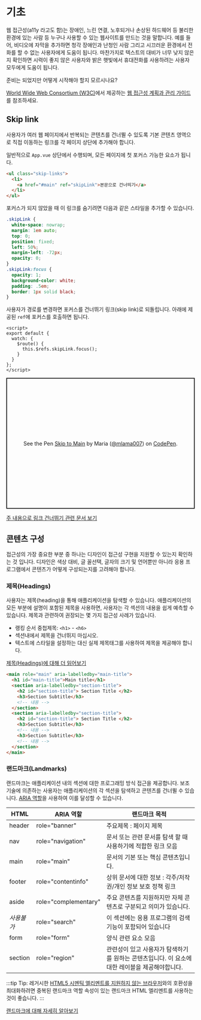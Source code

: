 # 기초

웹 접근성(a11y 라고도 함)는 장애인, 느린 연결, 노후되거나 손상된 하드웨어 등 불리한 환경에 있는 사람 등 누구나 사용할 수 있는 웹사이트를 만드는 것을 말합니다. 예를 들어, 비디오에 자막을 추가하면 청각 장애인과 난청인 사람 그리고 시끄러운 환경에서 전화를 할 수 없는 사용자에게 도움이 됩니다. 마찬가지로 텍스트의 대비가 너무 낮지 않은 지 확인하면 시력이 좋지 않은 사용자와 밝은 햇빛에서 휴대전화를 사용하려는 사용자 모두에게 도움이 됩니다.

준비는 되었지만 어떻게 시작해야 할지 모르시나요?

[World Wide Web Consortium (W3C)](https://www.w3.org/)에서 제공하는 [웹 접근성 계획과 관리 가이드](https://www.w3.org/WAI/planning-and-managing/)를 참조하세요.

## Skip link

사용자가 여러 웹 페이지에서 반복되는 콘텐츠를 건너뛸 수 있도록 기본 콘텐츠 영역으로 직접 이동하는 링크를 각 페이지 상단에 추가해야 합니다.

일반적으로 `App.vue` 상단에서 수행되며, 모든 페이지에 첫 포커스 가능한 요소가 됩니다.

```html
<ul class="skip-links">
  <li>
    <a href="#main" ref="skipLink">본문으로 건너띄기</a>
  </li>
</ul>
```

포커스가 되지 않았을 때 이 링크를 숨기려면 다음과 같은 스타일을 추가할 수 있습니다.

```css
.skipLink {
  white-space: nowrap;
  margin: 1em auto;
  top: 0;
  position: fixed;
  left: 50%;
  margin-left: -72px;
  opacity: 0;
}
.skipLink:focus {
  opacity: 1;
  background-color: white;
  padding: .5em;
  border: 1px solid black;
}
```

사용자가 경로를 변경하면 포커스를 건너뛰기 링크(skip link)로 되돌립니다. 아래에 제공된 `ref`에 포커스를 호출하면 됩니다.

```vue
<script>
export default {
  watch: {
    $route() {
      this.$refs.skipLink.focus();
    }
  }
};
</script>
```

<p class="codepen" data-height="350" data-theme-id="light" data-default-tab="js,result" data-user="mlama007" data-slug-hash="VwepxJa" style="height: 350px; box-sizing: border-box; display: flex; align-items: center; justify-content: center; border: 2px solid; margin: 1em 0; padding: 1em;" data-pen-title="Skip to Main">   <span>See the Pen <a href="https://codepen.io/mlama007/pen/VwepxJa">   Skip to Main</a> by Maria (<a href="https://codepen.io/mlama007">@mlama007</a>)   on <a href="https://codepen.io">CodePen</a>.</span> </p> <script async="" src="https://static.codepen.io/assets/embed/ei.js"></script>

[주 내용으로 링크 건너뛰기 관련 문서 보기](https://www.w3.org/WAI/WCAG21/Techniques/general/G1.html)

## 콘텐츠 구성

접근성의 가장 중요한 부분 중 하나는 디자인이 접근성 구현을 지원할 수 있는지 확인하는 것 입니다. 디자인은 색상 대비, 글 꼴선택, 글자의 크기 및 언어뿐만 아니라 응용 프로그램에서 콘텐츠가 어떻게 구성되는지를 고려해야 합니다.

### 제목(Headings)

사용자는 제목(heading)을 통해 애플리케이션을 탐색할 수 있습니다. 애플리케이션의 모든 부분에 설명이 포함된 제목을 사용하면, 사용자는 각 섹션의 내용을 쉽게 예측할 수 있습니다. 제목과 관련하여 권장되는 몇 가지 접근성 사례가 있습니다.

- 랭킹 순서 중첩제목: `<h1>` - `<h6>`
- 섹션내에서 제목을 건너뛰지 마십시오.
- 텍스트에 스타일을 설정하는 대신 실제 제목태그를 사용하여 제목을 제공해야 합니다.

[제목(Headings)에 대해 더 읽어보기](https://www.w3.org/TR/UNDERSTANDING-WCAG20/navigation-mechanisms-descriptive.html)

```html
<main role="main" aria-labelledby="main-title">
  <h1 id="main-title">Main title</h1>
  <section aria-labelledby="section-title">
    <h2 id="section-title"> Section Title </h2>
    <h3>Section Subtitle</h3>
    <!-- 내용 -->
  </section>
  <section aria-labelledby="section-title">
    <h2 id="section-title"> Section Title </h2>
    <h3>Section Subtitle</h3>
    <!-- 내용 -->
    <h3>Section Subtitle</h3>
    <!-- 내용 -->
  </section>
</main>
```

### 랜드마크(Landmarks)

랜드마크는 애플리케이션 내의 섹션에 대한 프로그래밍 방식 접근을 제공합니다. 보조 기술에 의존하는 사용자는 애플리케이션의 각 섹션을 탐색하고 콘텐츠를 건너뛸 수 있습니다. [ARIA 역할](https://developer.mozilla.org/en-US/docs/Web/Accessibility/ARIA/Roles)을 사용하여 이를 달성할 수 있습니다.

HTML | ARIA 역할 | 랜드마크 목적
--- | --- | ---
header | role="banner" | 주요제목 : 페이지 제목
nav | role="navigation" | 문서 또는 관련 문서를 탐색 할 때 사용하기에 적합한 링크 모음
main | role="main" | 문서의 기본 또는 핵심 콘텐츠입니다.
footer | role="contentinfo" | 상위 문서에 대한 정보 : 각주/저작권/개인 정보 보호 정책 링크
aside | role="complementary" | 주요 콘텐츠를 지원하지만 자체 콘텐츠로 구분되고 의미가 있습니다.
*사용불가* | role="search" | 이 섹션에는 응용 프로그램의 검색 기능이 포함되어 있습니다
form | role="form" | 양식 관련 요소 모음
section | role="region" | 관련성이 있고 사용자가 탐색하기를 원하는 콘텐츠입니다. 이 요소에 대한 레이블을 제공해야합니다.

:::tip Tip: 
레거시한 [ HTML5 시멘틱 엘리멘트를 지원하지 않는 브라우저](https://caniuse.com/#feat=html5semantic)와의 호환성을 최대화하려면 중복된 랜드마크 역할 속성이 있는 랜드마크 HTML 엘리멘트를 사용하는 것이 좋습니다. 
:::

[랜드마크에 대해 자세히 알아보기](https://www.w3.org/TR/wai-aria-1.2/#landmark_roles)
